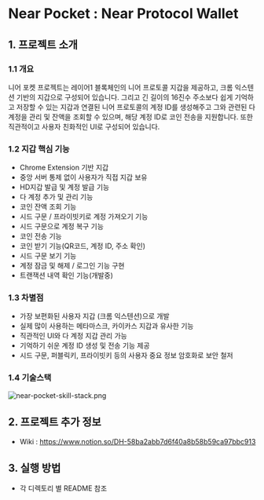 # Near Pocket : Near Protocol Wallet

## 1. 프로젝트 소개

### 1.1 개요

니어 포켓 프로젝트는 레이어1 블록체인의 니어 프로토콜 지갑을 제공하고, 크롬 익스텐션 기반의 지갑으로 구성되어 있습니다. 그리고 긴 길이의 16진수 주소보다 쉽게 기억하고 저장할 수 있는 지갑과 연결된 니어 프로토콜의 계정 ID를 생성해주고 그와 관련된 다 계정을 관리 및 잔액을 조회할 수 있으며, 해당 계정 ID로 코인 전송을 지원합니다. 또한 직관적이고 사용자 친화적인 UI로 구성되어 있습니다.

### 1.2 지갑 핵심 기능

- Chrome Extension 기반 지갑
- 중앙 서버 통제 없이 사용자가 직접 지갑 보유
- HD지갑 발급 및 계정 발급 기능
- 다 계정 추가 및 관리 기능
- 코인 잔액 조회 기능
- 시드 구문 / 프라이빗키로 계정 가져오기 기능
- 시드 구문으로 계정 복구 기능
- 코인 전송 기능
- 코인 받기 기능(QR코드, 계정 ID, 주소 확인)
- 시드 구문 보기 기능
- 계정 잠금 및 해제 / 로그인 기능 구현
- 트랜잭션 내역 확인 기능(개발중)

### 1.3  차별점

- 가장 보편화된 사용자 지갑 (크롬 익스텐션)으로 개발
- 실제 많이 사용하는 메타마스크, 카이카스 지갑과 유사한 기능
- 직관적인 UI와 다 계정 지갑 관리 가능
- 기억하기 쉬운 계정 ID 생성 및 전송 기능 제공
- 시드 구문, 퍼블릭키, 프라이빗키 등의 사용자 중요 정보 암호화로 보안 철저

### 1.4  기술스택

![near-pocket-skill-stack.png](https://s3-us-west-2.amazonaws.com/secure.notion-static.com/0b708ace-bc76-4914-a784-462e31f674b1/near-pocket-skill-stack.png)

## 2. 프로젝트 추가 정보
- Wiki : https://www.notion.so/DH-58ba2abb7d6f40a8b58b59ca97bbc913

## 3. 실행 방법
- 각 디렉토리 별 README 참조
